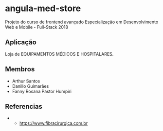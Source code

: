 # angula-med-store
Projeto do curso de frontend avançado Especialização em Desenvolvimento Web e Mobile - Full-Stack 2018

## Aplicação
Loja de EQUIPAMENTOS MÉDICOS E HOSPITALARES.

## Membros
* Arthur Santos
* Danillo Guimarães
* Fanny Rosana Pastor Humpiri
## Referencias
* * https://www.fibracirurgica.com.br
